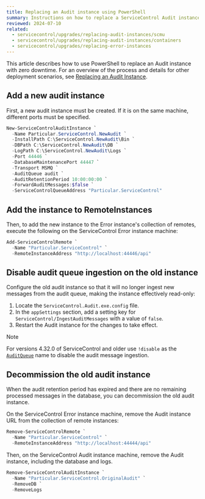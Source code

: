 ```yaml
---
title: Replacing an Audit instance using PowerShell
summary: Instructions on how to replace a ServiceControl Audit instance with zero downtime
reviewed: 2024-07-10
related:
  - servicecontrol/upgrades/replacing-audit-instances/scmu
  - servicecontrol/upgrades/replacing-audit-instances/containers
  - servicecontrol/upgrades/replacing-error-instances
---
```


This article describes how to use PowerShell to replace an Audit instance with zero downtime. For an overview of the process and details for other deployment scenarios, see [Replacing an Audit Instance](/servicecontrol/upgrades/replacing-audit-instances/).

## Add a new audit instance

First, a new audit instance must be created. If it is on the same machine, different ports must be specified.

```ps1
New-ServiceControlAuditInstance `
  -Name Particular.ServiceControl.NewAudit `
  -InstallPath C:\ServiceControl.NewAudit\Bin `
  -DBPath C:\ServiceControl.NewAudit\DB `
  -LogPath C:\ServiceControl.NewAudit\Logs `
  -Port 44446 `
  -DatabaseMaintenancePort 44447 `
  -Transport MSMQ `
  -AuditQueue audit `
  -AuditRetentionPeriod 10:00:00:00 `
  -ForwardAuditMessages:$false `
  -ServiceControlQueueAddress "Particular.ServiceControl"
```

## Add the instance to RemoteInstances

Then, to add the new instance to the Error instance's collection of remotes, execute the following on the ServiceControl Error instance machine:

```ps1
Add-ServiceControlRemote `
  -Name "Particular.ServiceControl" `
  -RemoteInstanceAddress "http://localhost:44446/api"
```

## Disable audit queue ingestion on the old instance

Configure the old audit instance so that it will no longer ingest new messages from the audit queue, making the instance effectively read-only:

1. Locate the `ServiceControl.Audit.exe.config` file.
2. In the `appSettings` section, add a setting key for `ServiceControl/IngestAuditMessages` with a value of `false`.
3. Restart the Audit instance for the changes to take effect.

> [!NOTE]
> For versions 4.32.0 of ServiceControl and older use `!disable` as the [`AuditQueue`](/servicecontrol/audit-instances/configuration.md#transport-servicebusauditqueue) name to disable the audit message ingestion.

## Decommission the old audit instance

When the audit retention period has expired and there are no remaining processed messages in the database, you can decommission the old audit instance.

On the ServiceControl Error instance machine, remove the Audit instance URL from the collection of remote instances:

```ps1
Remove-ServiceControlRemote `
  -Name "Particular.ServiceControl" `
  -RemoteInstanceAddress "http://localhost:44444/api"
```

Then, on the ServiceControl Audit instance machine, remove the Audit instance, including the database and logs.

```ps1
Remove-ServiceControlAuditInstance `
  -Name "Particular.ServiceControl.OriginalAudit" `
  -RemoveDB `
  -RemoveLogs
```